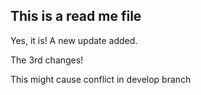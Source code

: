 ## This is a read me file

Yes, it is! A new update added.

The 3rd changes!

This might cause conflict in develop branch